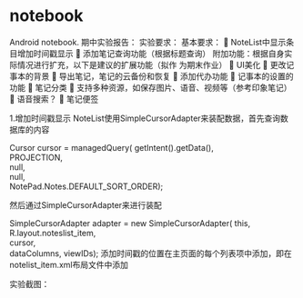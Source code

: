 notebook
========

Android notebook. 期中实验报告：
  实验要求：
  基本要求：
 NoteList中显示条目增加时间戳显示
 添加笔记查询功能（根据标题查询）
  附加功能：根据自身实际情况进行扩充，以下是建议的扩展功能（拟作
为期末作业）
 UI美化
 更改记事本的背景
 导出笔记，笔记的云备份和恢复
 添加代办功能
 记事本的设置的功能
 笔记分类
 支持多种资源，如保存图片、语音、视频等（参考印象笔记）
 语音搜索？
 笔记便签

1.增加时间戳显示
NoteList使用SimpleCursorAdapter来装配数据，首先查询数据库的内容

 Cursor cursor = managedQuery(
         getIntent().getData(),           
         PROJECTION,                      
         null,                             
         null,                             
         NotePad.Notes.DEFAULT_SORT_ORDER);

然后通过SimpleCursorAdapter来进行装配

 SimpleCursorAdapter adapter
         = new SimpleCursorAdapter(
                   this,                             
                   R.layout.noteslist_item,          
                   cursor,                           
                   dataColumns,
                   viewIDs);
添加时间戳的位置在主页面的每个列表项中添加，即在notelist_item.xml布局文件中添加

实验截图：

